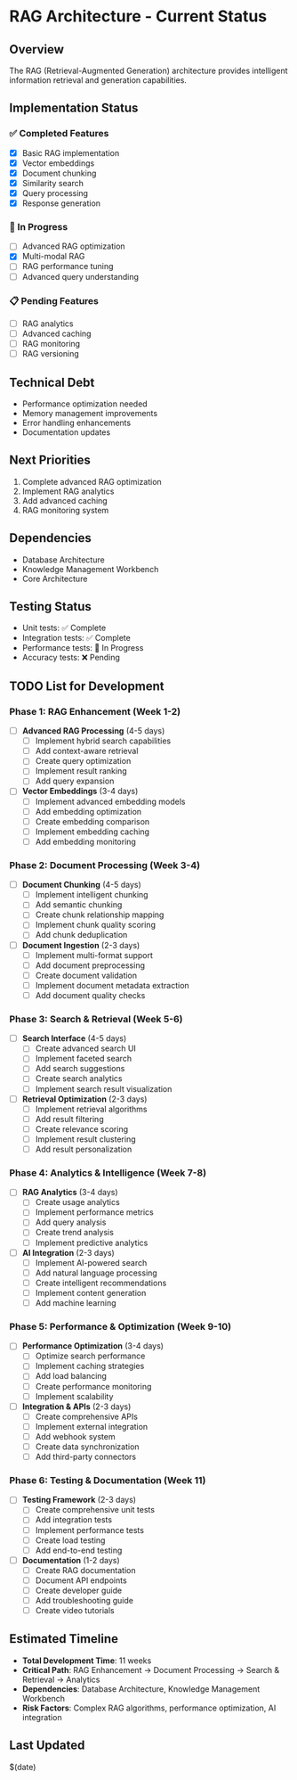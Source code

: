 # RAG Architecture - Current Status

## Overview
The RAG (Retrieval-Augmented Generation) architecture provides intelligent information retrieval and generation capabilities.

## Implementation Status

### ✅ Completed Features
- [x] Basic RAG implementation
- [x] Vector embeddings
- [x] Document chunking
- [x] Similarity search
- [x] Query processing
- [x] Response generation

### 🚧 In Progress
- [ ] Advanced RAG optimization
- [x] Multi-modal RAG
- [ ] RAG performance tuning
- [ ] Advanced query understanding

### 📋 Pending Features
- [ ] RAG analytics
- [ ] Advanced caching
- [ ] RAG monitoring
- [ ] RAG versioning

## Technical Debt
- Performance optimization needed
- Memory management improvements
- Error handling enhancements
- Documentation updates

## Next Priorities
1. Complete advanced RAG optimization
2. Implement RAG analytics
3. Add advanced caching
4. RAG monitoring system

## Dependencies
- Database Architecture
- Knowledge Management Workbench
- Core Architecture

## Testing Status
- Unit tests: ✅ Complete
- Integration tests: ✅ Complete
- Performance tests: 🚧 In Progress
- Accuracy tests: ❌ Pending

## TODO List for Development

### Phase 1: RAG Enhancement (Week 1-2)
- [ ] **Advanced RAG Processing** (4-5 days)
  - [ ] Implement hybrid search capabilities
  - [ ] Add context-aware retrieval
  - [ ] Create query optimization
  - [ ] Implement result ranking
  - [ ] Add query expansion

- [ ] **Vector Embeddings** (3-4 days)
  - [ ] Implement advanced embedding models
  - [ ] Add embedding optimization
  - [ ] Create embedding comparison
  - [ ] Implement embedding caching
  - [ ] Add embedding monitoring

### Phase 2: Document Processing (Week 3-4)
- [ ] **Document Chunking** (4-5 days)
  - [ ] Implement intelligent chunking
  - [ ] Add semantic chunking
  - [ ] Create chunk relationship mapping
  - [ ] Implement chunk quality scoring
  - [ ] Add chunk deduplication

- [ ] **Document Ingestion** (2-3 days)
  - [ ] Implement multi-format support
  - [ ] Add document preprocessing
  - [ ] Create document validation
  - [ ] Implement document metadata extraction
  - [ ] Add document quality checks

### Phase 3: Search & Retrieval (Week 5-6)
- [ ] **Search Interface** (4-5 days)
  - [ ] Create advanced search UI
  - [ ] Implement faceted search
  - [ ] Add search suggestions
  - [ ] Create search analytics
  - [ ] Implement search result visualization

- [ ] **Retrieval Optimization** (2-3 days)
  - [ ] Implement retrieval algorithms
  - [ ] Add result filtering
  - [ ] Create relevance scoring
  - [ ] Implement result clustering
  - [ ] Add result personalization

### Phase 4: Analytics & Intelligence (Week 7-8)
- [ ] **RAG Analytics** (3-4 days)
  - [ ] Create usage analytics
  - [ ] Implement performance metrics
  - [ ] Add query analysis
  - [ ] Create trend analysis
  - [ ] Implement predictive analytics

- [ ] **AI Integration** (2-3 days)
  - [ ] Implement AI-powered search
  - [ ] Add natural language processing
  - [ ] Create intelligent recommendations
  - [ ] Implement content generation
  - [ ] Add machine learning

### Phase 5: Performance & Optimization (Week 9-10)
- [ ] **Performance Optimization** (3-4 days)
  - [ ] Optimize search performance
  - [ ] Implement caching strategies
  - [ ] Add load balancing
  - [ ] Create performance monitoring
  - [ ] Implement scalability

- [ ] **Integration & APIs** (2-3 days)
  - [ ] Create comprehensive APIs
  - [ ] Implement external integration
  - [ ] Add webhook system
  - [ ] Create data synchronization
  - [ ] Add third-party connectors

### Phase 6: Testing & Documentation (Week 11)
- [ ] **Testing Framework** (2-3 days)
  - [ ] Create comprehensive unit tests
  - [ ] Add integration tests
  - [ ] Implement performance tests
  - [ ] Create load testing
  - [ ] Add end-to-end testing

- [ ] **Documentation** (1-2 days)
  - [ ] Create RAG documentation
  - [ ] Document API endpoints
  - [ ] Create developer guide
  - [ ] Add troubleshooting guide
  - [ ] Create video tutorials

## Estimated Timeline
- **Total Development Time**: 11 weeks
- **Critical Path**: RAG Enhancement → Document Processing → Search & Retrieval → Analytics
- **Dependencies**: Database Architecture, Knowledge Management Workbench
- **Risk Factors**: Complex RAG algorithms, performance optimization, AI integration

## Last Updated
$(date)